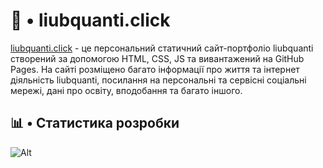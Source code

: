 # 🤍 • liubquanti.click

[liubquanti.click](https://liubquanti.click/) - це персональний статичний сайт-портфоліо liubquanti створений за допомогою HTML, CSS, JS та вивантажений на GitHub Pages. На сайті розміщено багато інформації про життя та інтернет діяльність liubquanti, посилання на персональні та сервісні соціальні мережі, дані про освіту, вподобання та багато іншого.

## 📊 • Статистика розробки
![Alt](https://repobeats.axiom.co/api/embed/71543739917e0d3e68dbb20e03248e60339293a5.svg "Repobeats analytics image")
